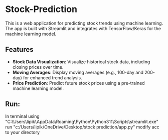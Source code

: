 # Stock-Prediction

This is a web application for predicting stock trends using machine learning. The app is built with Streamlit and integrates with TensorFlow/Keras for the machine learning model.

## Features

- **Stock Data Visualization**: Visualize historical stock data, including closing prices over time.
- **Moving Averages**: Display moving averages (e.g., 100-day and 200-day) for enhanced trend analysis.
- **Price Prediction**: Predict future stock prices using a pre-trained machine learning model.

## Run:
In terminal using "C:\Users\lipik\AppData\Roaming\Python\Python311\Scripts\streamlit.exe" run "c:/Users/lipik/OneDrive/Desktop/stock prediction/app.py"
modify acc to your directory

